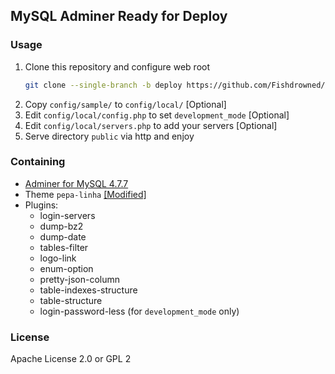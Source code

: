 ## MySQL Adminer Ready for Deploy

### Usage
1. Clone this repository and configure web root
    ```bash
    git clone --single-branch -b deploy https://github.com/Fishdrowned/adminer.git
    ```
1. Copy `config/sample/` to `config/local/` [Optional]
1. Edit `config/local/config.php` to set `development_mode` [Optional]
1. Edit `config/local/servers.php` to add your servers [Optional]
1. Serve directory `public` via http and enjoy

### Containing
* [Adminer for MySQL 4.7.7](https://github.com/vrana/adminer/releases/tag/v4.7.7)
* Theme `pepa-linha` [[Modified]](public/designs/pepa-linha/fix.css)
* Plugins:
    - login-servers
    - dump-bz2
    - dump-date
    - tables-filter
    - logo-link
    - enum-option
    - pretty-json-column
    - table-indexes-structure
    - table-structure
    - login-password-less (for `development_mode` only)

### License
Apache License 2.0 or GPL 2
